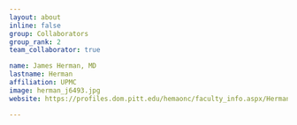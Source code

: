 ```yaml
---
layout: about
inline: false
group: Collaborators
group_rank: 2
team_collaborator: true

name: James Herman, MD
lastname: Herman
affiliation: UPMC
image: herman_j6493.jpg
website: https://profiles.dom.pitt.edu/hemaonc/faculty_info.aspx/Herman6493

---
```

